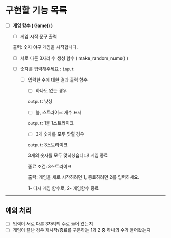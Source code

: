 # 구현할 기능 목록

- [ ]  **게임 함수 ( Game() )**
    - [ ]  게임 시작 문구 출력

      출력: 숫자 야구 게임을 시작합니다.

    - [ ]  서로 다른 3자리 수 생성 함수 ( make_random_nums() )

    - [ ]  숫자를 입력해주세요 : `input`
        - [ ]  입력한 수에 대한 결과 출력 함수
            - [ ]  하나도 없는 경우

              `output`: 낫싱

            - [ ]  볼, 스트라이크 개수 표시

              `output`: 1볼 1스트라이크

            - [ ]  3개 숫자를 모두 맞힐 경우

              `output`: 3스트라이크

              3개의 숫자를 모두 맞히셨습니다! 게임 종료


            종료 조건: 3스트라이크
            
            출력: 게임을 새로 시작하려면 1, 종료하려면 2를 입력하세요.
            
            1- 다시 게임 함수로, 2- 게임함수 종료
---
## 예외 처리

- [ ]  입력이 서로 다른 3자리의 수로 들어 왔는지
- [ ]  게임이 끝난 경우 재시작/종료를 구분하는 1과 2 중 하나의 수가 들어왔는지